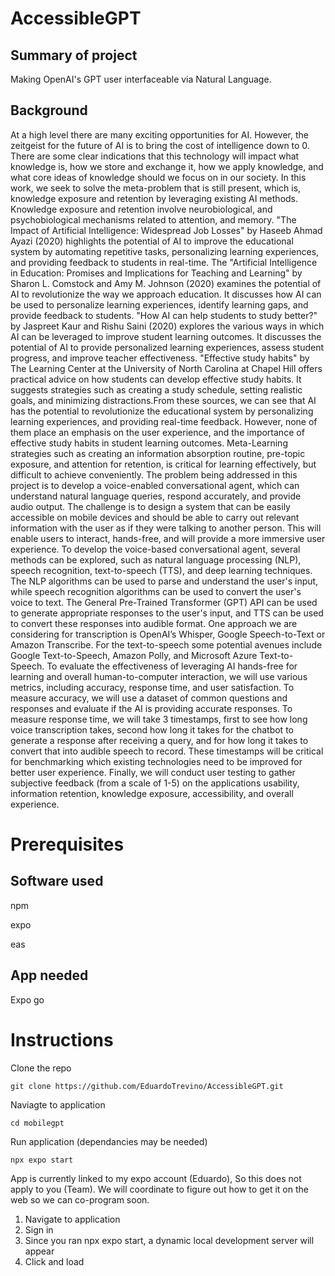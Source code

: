 # AccessibleGPT
## Summary of project
Making OpenAI's GPT user interfaceable via Natural Language.
## Background
At a high level there are many exciting opportunities for AI. However, the zeitgeist for the future
of AI is to bring the cost of intelligence down to 0. There are some clear indications that this
technology will impact what knowledge is, how we store and exchange it, how we apply
knowledge, and what core ideas of knowledge should we focus on in our society. In this work,
we seek to solve the meta-problem that is still present, which is, knowledge exposure and
retention by leveraging existing AI methods. Knowledge exposure and retention involve
neurobiological, and psychobiological mechanisms related to attention, and memory. "The
Impact of Artificial Intelligence: Widespread Job Losses" by Haseeb Ahmad Ayazi (2020)
highlights the potential of AI to improve the educational system by automating repetitive tasks,
personalizing learning experiences, and providing feedback to students in real-time. The
"Artificial Intelligence in Education: Promises and Implications for Teaching and Learning" by
Sharon L. Comstock and Amy M. Johnson (2020) examines the potential of AI to revolutionize
the way we approach education. It discusses how AI can be used to personalize learning
experiences, identify learning gaps, and provide feedback to students. "How AI can help
students to study better?" by Jaspreet Kaur and Rishu Saini (2020) explores the various ways in
which AI can be leveraged to improve student learning outcomes. It discusses the potential of AI
to provide personalized learning experiences, assess student progress, and improve teacher
effectiveness. "Effective study habits" by The Learning Center at the University of North
Carolina at Chapel Hill offers practical advice on how students can develop effective study
habits. It suggests strategies such as creating a study schedule, setting realistic goals, and
minimizing distractions.From these sources, we can see that AI has the potential to
revolutionize the educational system by personalizing learning experiences, and providing
real-time feedback. However, none of them place an emphasis on the user experience, and the
importance of effective study habits in student learning outcomes. Meta-Learning strategies
such as creating an information absorption routine, pre-topic exposure, and attention for
retention, is critical for learning effectively, but difficult to achieve conveniently. The problem
being addressed in this project is to develop a voice-enabled conversational agent, which can
understand natural language queries, respond accurately, and provide audio output. The
challenge is to design a system that can be easily accessible on mobile devices and should be
able to carry out relevant information with the user as if they were talking to another person.
This will enable users to interact, hands-free, and will provide a more immersive user
experience. To develop the voice-based conversational agent, several methods can be
explored, such as natural language processing (NLP), speech recognition, text-to-speech (TTS),
and deep learning techniques. The NLP algorithms can be used to parse and understand the
user's input, while speech recognition algorithms can be used to convert the user's voice to text.
The General Pre-Trained Transformer (GPT) API can be used to generate appropriate
responses to the user's input, and TTS can be used to convert these responses into audible
format. One approach we are considering for transcription is OpenAI’s Whisper, Google
Speech-to-Text or Amazon Transcribe. For the text-to-speech some potential avenues include
Google Text-to-Speech, Amazon Polly, and Microsoft Azure Text-to-Speech. To evaluate the
effectiveness of leveraging AI hands-free for learning and overall human-to-computer
interaction, we will use various metrics, including accuracy, response time, and user satisfaction.
To measure accuracy, we will use a dataset of common questions and responses and evaluate
if the AI is providing accurate responses. To measure response time, we will take 3 timestamps,
first to see how long voice transcription takes, second how long it takes for the chatbot to
generate a response after receiving a query, and for how long it takes to convert that into
audible speech to record. These timestamps will be critical for benchmarking which existing
technologies need to be improved for better user experience. Finally, we will conduct user
testing to gather subjective feedback (from a scale of 1-5) on the applications usability,
information retention, knowledge exposure, accessibility, and overall experience.

# Prerequisites
## Software used
npm

expo

eas

## App needed
Expo go
# Instructions
Clone the repo
```
git clone https://github.com/EduardoTrevino/AccessibleGPT.git
```

Naviagte to application
```
cd mobilegpt
```

Run application (dependancies may be needed)
```
npx expo start
```

App is currently linked to my expo account (Eduardo), So this does not apply to you (Team).
We will coordinate to figure out how to get it on the web so we can co-program soon.

1. Navigate to application
2. Sign in
3. Since you ran npx expo start, a dynamic local development server will appear
4. Click and load

